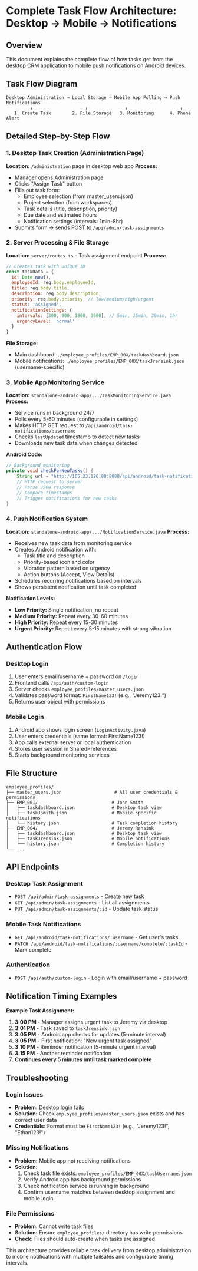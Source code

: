 # Complete Task Flow Architecture: Desktop → Mobile → Notifications

## Overview
This document explains the complete flow of how tasks get from the desktop CRM application to mobile push notifications on Android devices.

## Task Flow Diagram

```
Desktop Administration → Local Storage → Mobile App Polling → Push Notifications
         ↓                    ↓              ↓                    ↓
   1. Create Task        2. File Storage   3. Monitoring      4. Phone Alert
```

## Detailed Step-by-Step Flow

### 1. Desktop Task Creation (Administration Page)
**Location:** `/administration` page in desktop web app
**Process:**
- Manager opens Administration page
- Clicks "Assign Task" button
- Fills out task form:
  - Employee selection (from master_users.json)
  - Project selection (from workspaces)  
  - Task details (title, description, priority)
  - Due date and estimated hours
  - Notification settings (intervals: 1min-8hr)
- Submits form → sends POST to `/api/admin/task-assignments`

### 2. Server Processing & File Storage
**Location:** `server/routes.ts` - Task assignment endpoint
**Process:**
```javascript
// Creates task with unique ID
const taskData = {
  id: Date.now(),
  employeeId: req.body.employeeId,
  title: req.body.title,
  description: req.body.description,
  priority: req.body.priority, // low/medium/high/urgent
  status: 'assigned',
  notificationSettings: {
    intervals: [300, 900, 1800, 3600], // 5min, 15min, 30min, 1hr
    urgencyLevel: 'normal'
  }
}
```

**File Storage:**
- Main dashboard: `./employee_profiles/EMP_00X/taskdashboard.json`
- Mobile notifications: `./employee_profiles/EMP_00X/taskJrensink.json` (username-specific)

### 3. Mobile App Monitoring Service
**Location:** `standalone-android-app/.../TaskMonitoringService.java`
**Process:**
- Service runs in background 24/7
- Polls every 5-60 minutes (configurable in settings)
- Makes HTTP GET request to `/api/android/task-notifications/:username`
- Checks `lastUpdated` timestamp to detect new tasks
- Downloads new task data when changes detected

**Android Code:**
```java
// Background monitoring
private void checkForNewTasks() {
    String url = "http://165.23.126.88:8888/api/android/task-notifications/" + username;
    // HTTP request to server
    // Parse JSON response
    // Compare timestamps
    // Trigger notifications for new tasks
}
```

### 4. Push Notification System
**Location:** `standalone-android-app/.../NotificationService.java`
**Process:**
- Receives new task data from monitoring service
- Creates Android notification with:
  - Task title and description
  - Priority-based icon and color
  - Vibration pattern based on urgency
  - Action buttons (Accept, View Details)
- Schedules recurring notifications based on intervals
- Shows persistent notification until task completed

**Notification Levels:**
- **Low Priority:** Single notification, no repeat
- **Medium Priority:** Repeat every 30-60 minutes
- **High Priority:** Repeat every 15-30 minutes  
- **Urgent Priority:** Repeat every 5-15 minutes with strong vibration

## Authentication Flow

### Desktop Login
1. User enters email/username + password on `/login`
2. Frontend calls `/api/auth/custom-login`
3. Server checks `employee_profiles/master_users.json`
4. Validates password format: `FirstName123!` (e.g., "Jeremy123!")
5. Returns user object with permissions

### Mobile Login  
1. Android app shows login screen (`LoginActivity.java`)
2. User enters credentials (same format: FirstName123!)
3. App calls external server or local authentication
4. Stores user session in SharedPreferences
5. Starts background monitoring services

## File Structure

```
employee_profiles/
├── master_users.json                    # All user credentials & permissions
├── EMP_001/                            # John Smith
│   ├── taskdashboard.json              # Desktop task view
│   ├── taskJSmith.json                 # Mobile-specific notifications
│   └── history.json                    # Task completion history
├── EMP_004/                            # Jeremy Rensink  
│   ├── taskdashboard.json              # Desktop task view
│   ├── taskJrensink.json               # Mobile notifications
│   └── history.json                    # Completion history
└── ...
```

## API Endpoints

### Desktop Task Assignment
- `POST /api/admin/task-assignments` - Create new task
- `GET /api/admin/task-assignments` - List all assignments
- `PUT /api/admin/task-assignments/:id` - Update task status

### Mobile Task Notifications  
- `GET /api/android/task-notifications/:username` - Get user's tasks
- `PATCH /api/android/task-notifications/:username/complete/:taskId` - Mark complete

### Authentication
- `POST /api/auth/custom-login` - Login with email/username + password

## Notification Timing Examples

**Example Task Assignment:**
1. **3:00 PM** - Manager assigns urgent task to Jeremy via desktop
2. **3:01 PM** - Task saved to `taskJrensink.json` 
3. **3:05 PM** - Android app checks for updates (5-minute interval)
4. **3:05 PM** - First notification: "New urgent task assigned"
5. **3:10 PM** - Reminder notification (5-minute urgent interval)
6. **3:15 PM** - Another reminder notification
7. **Continues every 5 minutes until task marked complete**

## Troubleshooting

### Login Issues
- **Problem:** Desktop login fails
- **Solution:** Check `employee_profiles/master_users.json` exists and has correct user data
- **Credentials:** Format must be `FirstName123!` (e.g., "Jeremy123!", "Ethan123!")

### Missing Notifications  
- **Problem:** Mobile app not receiving notifications
- **Solution:** 
  1. Check task file exists: `employee_profiles/EMP_00X/taskUsername.json`
  2. Verify Android app has background permissions
  3. Check notification service is running in background
  4. Confirm username matches between desktop assignment and mobile login

### File Permissions
- **Problem:** Cannot write task files
- **Solution:** Ensure `employee_profiles/` directory has write permissions
- **Check:** Files should auto-create when tasks are assigned

This architecture provides reliable task delivery from desktop administration to mobile notifications with multiple failsafes and configurable timing intervals.